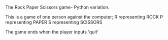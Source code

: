 The Rock Paper Scissors game- Python variation.

This is a game of one person against the computer;
R representing ROCK
P representing PAPER
S representing SCISSORS

The game ends when the player inputs 'quit'